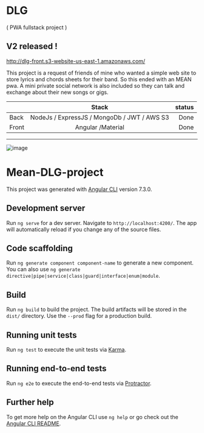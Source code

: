 # DLG
( PWA fullstack project )

## V2 released !
http://dlg-front.s3-website-us-east-1.amazonaws.com/

This project is a request of friends of mine who wanted a simple web site to store lyrics and chords sheets for their band. So this ended with an MEAN pwa. A mini private social network is also included so they can talk and exchange about their new songs or gigs.


|         | Stack           | status  |
| ------- |:-------------:| -------:|
| Back    | NodeJs / ExpressJS / MongoDb / JWT / AWS S3 | Done   |
| Front   | Angular /Material | Done   |

***

![image](https://drive.google.com/uc?export=view&id=1913oZeBZPBNiUuk8gu3ZSbLBA2l_VQtG)


# Mean-DLG-project

This project was generated with [Angular CLI](https://github.com/angular/angular-cli) version 7.3.0.

## Development server

Run `ng serve` for a dev server. Navigate to `http://localhost:4200/`. The app will automatically reload if you change any of the source files.

## Code scaffolding

Run `ng generate component component-name` to generate a new component. You can also use `ng generate directive|pipe|service|class|guard|interface|enum|module`.

## Build

Run `ng build` to build the project. The build artifacts will be stored in the `dist/` directory. Use the `--prod` flag for a production build.

## Running unit tests

Run `ng test` to execute the unit tests via [Karma](https://karma-runner.github.io).

## Running end-to-end tests

Run `ng e2e` to execute the end-to-end tests via [Protractor](http://www.protractortest.org/).

## Further help

To get more help on the Angular CLI use `ng help` or go check out the [Angular CLI README](https://github.com/angular/angular-cli/blob/master/README.md).
